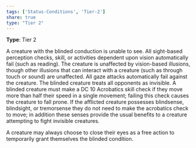 ```yaml
---
tags: ['Status-Conditions', 'Tier-2']
share: true
type: "Tier 2"
---
```

**Type**: Tier 2

A creature with the blinded conduction is unable to see. All sight-based perception checks, skill, or activities dependent upon vision automatically fail (such as reading). The creature is unaffected by vision-based illusions, though other illusions that can interact with a creature (such as through touch or sound) are unaffected. All gaze attacks automatically fail against the creature. The blinded creature treats all opponents as invisible. A blinded creature must make a DC 10 Acrobatics skill check if they move more than half their speed in a single movement; failing this check causes the creature to fall prone. If the afflicted creature possesses blindsense, blindsight, or tremorsense they do not need to make the acrobatics check to move; in addition these senses provide the usual benefits to a creature attempting to fight invisible creatures.

A creature may always choose to close their eyes as a free action to temporarily grant themselves the blinded condition.